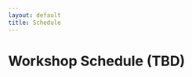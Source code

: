 ```yaml
---
layout: default
title: Schedule
---
```


# Workshop Schedule (TBD)
<!--
| Date | Time | Session | Speaker |
|------|------|----------|----------|
| **9 Dec (Tue)** | 14:00–15:30 | Opening & Overview | Organizer |
| | 15:30–16:30 | Lecture: Newtonian MHD | Prof. Nils Andersson |
| | 17:00–18:00 | Contributed Talks | TBD |
| **10 Dec (Wed)** | 09:00–10:00 | Lecture: Relativistic MHD | Prof. Nils Andersson |
| | 10:30–12:00 | Dynamo & Turbulence | TBD |
| | 13:00–15:00 | WD Formation & Flux Evolution | TBD |
| | 15:00–17:00 | Binary WD Mergers & MHD | TBD |
| **11 Dec (Thu)** | 09:00–10:30 | Spin Evolution & Winds | TBD |
| | 11:00–12:00 | Closing Discussion | All |
-->
